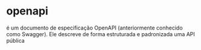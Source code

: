 # openapi
é um documento de especificação OpenAPI (anteriormente conhecido como Swagger). Ele descreve de forma estruturada e padronizada uma API pública
